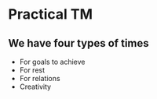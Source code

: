 # Practical TM
## We have four types of times
* For goals to achieve
* For rest
* For relations
* Creativity